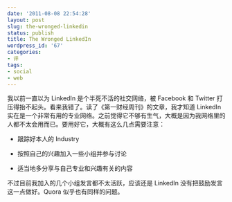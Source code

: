 ```yaml
---
date: '2011-08-08 22:54:28'
layout: post
slug: the-wronged-linkedin
status: publish
title: The Wronged LinkedIn
wordpress_id: '67'
categories:
- 评
tags:
- social
- web
---
```


我以前一直以为 LinkedIn 是个半死不活的社交网络，被 Facebook 和 Twitter 打压得抬不起头。看来我错了。读了《第一财经周刊》的文章，我才知道 LinkedIn 实在是一个非常有用的专业网络。之前觉得它不够有生气，大概是因为我网络里的人都不太会用而已。要用好它，大概有这么几点需要注意：



	
  * 跟踪好本人的 Industry

	
  * 按照自己的兴趣加入一些小组并参与讨论

	
  * 适当地多分享与自己专业和兴趣有关的内容


不过目前我加入的几个小组发言都不太活跃，应该还是 LinkedIn 没有把鼓励发言这一点做好。Quora 似乎也有同样的问题。
